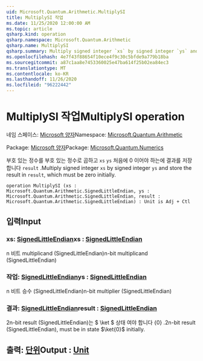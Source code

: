 ```yaml
---
uid: Microsoft.Quantum.Arithmetic.MultiplySI
title: MultiplySI 작업
ms.date: 11/25/2020 12:00:00 AM
ms.topic: article
qsharp.kind: operation
qsharp.namespace: Microsoft.Quantum.Arithmetic
qsharp.name: MultiplySI
qsharp.summary: Multiply signed integer `xs` by signed integer `ys` and store the result in `result`, which must be zero initially.
ms.openlocfilehash: 4e7f43f88654f10ece4f9c30c5bfde9a779b18ba
ms.sourcegitcommit: a87c1aa8e7453360025e47ba614f25b02ea84ec3
ms.translationtype: MT
ms.contentlocale: ko-KR
ms.lasthandoff: 11/26/2020
ms.locfileid: "96222442"
---
```

# <a name="multiplysi-operation"></a><span data-ttu-id="482f9-102">MultiplySI 작업</span><span class="sxs-lookup"><span data-stu-id="482f9-102">MultiplySI operation</span></span>

<span data-ttu-id="482f9-103">네임 스페이스: [Microsoft 양자](xref:Microsoft.Quantum.Arithmetic)</span><span class="sxs-lookup"><span data-stu-id="482f9-103">Namespace: [Microsoft.Quantum.Arithmetic](xref:Microsoft.Quantum.Arithmetic)</span></span>

<span data-ttu-id="482f9-104">Package: [Microsoft 양자](https://nuget.org/packages/Microsoft.Quantum.Numerics)</span><span class="sxs-lookup"><span data-stu-id="482f9-104">Package: [Microsoft.Quantum.Numerics](https://nuget.org/packages/Microsoft.Quantum.Numerics)</span></span>


<span data-ttu-id="482f9-105">부호 있는 정수를 부호 있는 정수로 곱하고 `xs` `ys` 처음에 0 이어야 하는에 결과를 저장 합니다 `result` .</span><span class="sxs-lookup"><span data-stu-id="482f9-105">Multiply signed integer `xs` by signed integer `ys` and store the result in `result`, which must be zero initially.</span></span>

```qsharp
operation MultiplySI (xs : Microsoft.Quantum.Arithmetic.SignedLittleEndian, ys : Microsoft.Quantum.Arithmetic.SignedLittleEndian, result : Microsoft.Quantum.Arithmetic.SignedLittleEndian) : Unit is Adj + Ctl
```


## <a name="input"></a><span data-ttu-id="482f9-106">입력</span><span class="sxs-lookup"><span data-stu-id="482f9-106">Input</span></span>

### <a name="xs--signedlittleendian"></a><span data-ttu-id="482f9-107">xs: [SignedLittleEndian](xref:Microsoft.Quantum.Arithmetic.SignedLittleEndian)</span><span class="sxs-lookup"><span data-stu-id="482f9-107">xs : [SignedLittleEndian](xref:Microsoft.Quantum.Arithmetic.SignedLittleEndian)</span></span>

<span data-ttu-id="482f9-108">n 비트 multiplicand (SignedLittleEndian)</span><span class="sxs-lookup"><span data-stu-id="482f9-108">n-bit multiplicand (SignedLittleEndian)</span></span>


### <a name="ys--signedlittleendian"></a><span data-ttu-id="482f9-109">작업: [SignedLittleEndian](xref:Microsoft.Quantum.Arithmetic.SignedLittleEndian)</span><span class="sxs-lookup"><span data-stu-id="482f9-109">ys : [SignedLittleEndian](xref:Microsoft.Quantum.Arithmetic.SignedLittleEndian)</span></span>

<span data-ttu-id="482f9-110">n 비트 승수 (SignedLittleEndian)</span><span class="sxs-lookup"><span data-stu-id="482f9-110">n-bit multiplier (SignedLittleEndian)</span></span>


### <a name="result--signedlittleendian"></a><span data-ttu-id="482f9-111">결과: [SignedLittleEndian](xref:Microsoft.Quantum.Arithmetic.SignedLittleEndian)</span><span class="sxs-lookup"><span data-stu-id="482f9-111">result : [SignedLittleEndian](xref:Microsoft.Quantum.Arithmetic.SignedLittleEndian)</span></span>

<span data-ttu-id="482f9-112">2n-bit result (SignedLittleEndian)는 $ \ket $ 상태 여야 합니다 {0} .</span><span class="sxs-lookup"><span data-stu-id="482f9-112">2n-bit result (SignedLittleEndian), must be in state $\ket{0}$ initially.</span></span>



## <a name="output--unit"></a><span data-ttu-id="482f9-113">출력: [단위](xref:microsoft.quantum.lang-ref.unit)</span><span class="sxs-lookup"><span data-stu-id="482f9-113">Output : [Unit](xref:microsoft.quantum.lang-ref.unit)</span></span>

